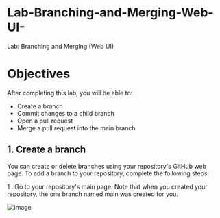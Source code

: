 # Lab-Branching-and-Merging-Web-UI-
Lab: Branching and Merging (Web UI)


# Objectives
After completing this lab, you will be able to:

- Create a branch
- Commit changes to a child branch
- Open a pull request
- Merge a pull request into the main branch

## 1. Create a branch
You can create or delete branches using your repository's GitHub web page. To add a branch to your repository, complete the following steps:

                                                                              
 1 . Go to your repository's main page. Note that when you created your repository, the one branch named main was created for you.

  ![image](https://github.com/user-attachments/assets/ec49c1ea-2073-4dc7-90ea-cdfb302ab0b3)

